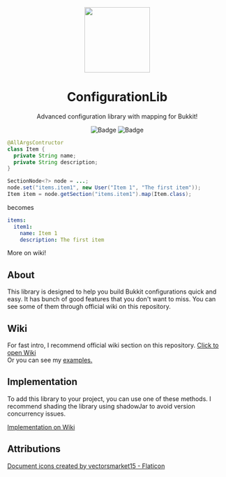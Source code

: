 <div align="center">
<img src="https://user-images.githubusercontent.com/67344817/202866168-a0b8787f-84c8-49c9-b218-b4a773bba231.png" width="150"></img>

# ConfigurationLib
Advanced configuration library with mapping for Bukkit!<br>

![Badge](https://img.shields.io/jitpack/version/com.github.ZorTik/ConfigurationLib?style=for-the-badge) ![Badge](https://img.shields.io/github/license/ZorTik/ConfigurationLib?style=for-the-badge)
</div>

```java
@AllArgsContructor
class Item {
  private String name;
  private String description;
}

SectionNode<?> node = ...;
node.set("items.item1", new User("Item 1", "The first item"));
Item item = node.getSection("items.item1").map(Item.class);
```
becomes
```yaml
items:
  item1:
    name: Item 1
    description: The first item
```
More on wiki!

## About
This library is designed to help you build Bukkit configurations quick and easy. It has bunch of good features that you don't want to miss. You can see some of them through official wiki on this repository.

## Wiki
For fast intro, I recommend official wiki section on this repository. <a href="https://github.com/ZorTik/ConfigurationLib/wiki">Click to open Wiki</a> <br>
Or you can see my <a href="https://github.com/ZorTik/ConfigurationLib/tree/master/examples">examples.</a>

## Implementation
To add this library to your project, you can use one of these methods. I recommend shading the library using shadowJar to avoid version concurrency issues.

<a href="https://github.com/ZorTik/ConfigurationLib/wiki/Implementation">Implementation on Wiki</a>


## Attributions
<a href="https://www.flaticon.com/free-icons/document" title="document icons">Document icons created by vectorsmarket15 - Flaticon</a>
